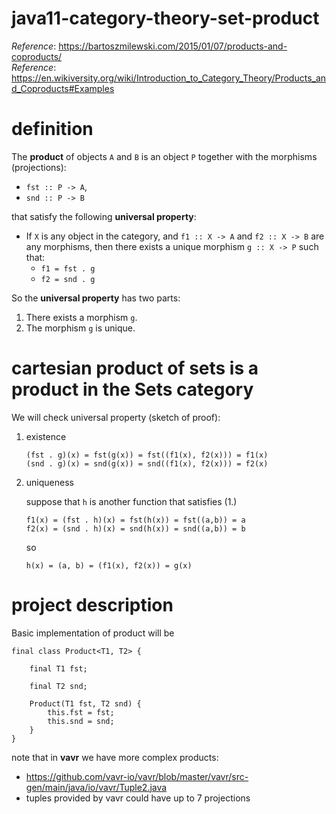# java11-category-theory-set-product

_Reference_: https://bartoszmilewski.com/2015/01/07/products-and-coproducts/  
_Reference_: https://en.wikiversity.org/wiki/Introduction_to_Category_Theory/Products_and_Coproducts#Examples

# definition
The **product** of objects `A` and `B` is an object `P` together with 
the morphisms (projections):
* `fst :: P -> A`, 
* `snd :: P -> B` 

that satisfy the following 
**universal property**:
* If `X` is any object in the category, and 
`f1 :: X -> A` and `f2 :: X -> B` are any morphisms, then 
there exists a unique morphism `g :: X -> P` such that:
    * `f1 = fst . g`
    * `f2 = snd . g`

So the **universal property** has two parts:
1. There exists a morphism `g`.
1. The morphism `g` is unique.

# cartesian product of sets is a product in the Sets category
We will check universal property (sketch of proof):
1. existence

    ```
    (fst . g)(x) = fst(g(x)) = fst((f1(x), f2(x))) = f1(x)
    (snd . g)(x) = snd(g(x)) = snd((f1(x), f2(x))) = f2(x) 
    ```
1. uniqueness

    suppose that `h` is another function that satisfies (1.)
    ```
    f1(x) = (fst . h)(x) = fst(h(x)) = fst((a,b)) = a
    f2(x) = (snd . h)(x) = snd(h(x)) = snd((a,b)) = b
    ```
    so
    ```
    h(x) = (a, b) = (f1(x), f2(x)) = g(x)
    ```
# project description
Basic implementation of product will be
```
final class Product<T1, T2> {

    final T1 fst;

    final T2 snd;

    Product(T1 fst, T2 snd) {
        this.fst = fst;
        this.snd = snd;
    }
}
```
note that in **vavr** we have more complex products:
* https://github.com/vavr-io/vavr/blob/master/vavr/src-gen/main/java/io/vavr/Tuple2.java
* tuples provided by vavr could have up to 7 projections
